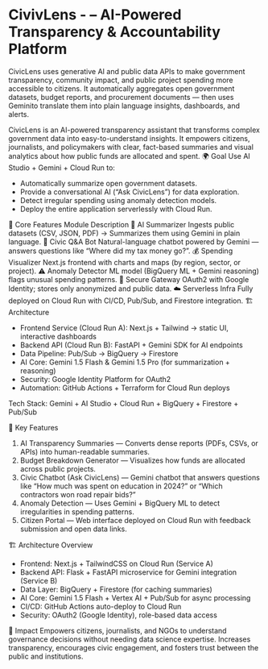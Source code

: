 # CivivLens - – AI-Powered Transparency & Accountability Platform
CivicLens uses generative AI and public data APIs to make government transparency, community impact, and public project spending more accessible to citizens. It automatically aggregates open government datasets, budget reports, and procurement documents — then uses Geminito translate them into plain language insights, dashboards, and alerts.

CivicLens is an AI-powered transparency assistant that transforms complex government data into easy-to-understand insights. It empowers citizens, journalists, and policymakers with clear, fact-based summaries and visual analytics about how public funds are allocated and spent.
🌍 Goal
Use AI Studio + Gemini + Cloud Run to:
* Automatically summarize open government datasets.
* Provide a conversational AI (“Ask CivicLens”) for data exploration.
* Detect irregular spending using anomaly detection models.
* Deploy the entire application serverlessly with Cloud Run.

🧩 Core Features
Module	Description
🧠 AI Summarizer	Ingests public datasets (CSV, JSON, PDF) → Summarizes them using Gemini in plain language.
💬 Civic Q&A Bot	Natural-language chatbot powered by Gemini — answers questions like “Where did my tax money go?”.
💰 Spending Visualizer	Next.js frontend with charts and maps (by region, sector, or project).
⚠️ Anomaly Detector	ML model (BigQuery ML + Gemini reasoning) flags unusual spending patterns.
🔐 Secure Gateway	OAuth2 with Google Identity; stores only anonymized and public data.
☁️ Serverless Infra	Fully deployed on Cloud Run with CI/CD, Pub/Sub, and Firestore integration.
🏗️ Architecture
* Frontend Service (Cloud Run A): Next.js + Tailwind → static UI, interactive dashboards
* Backend API (Cloud Run B): FastAPI + Gemini SDK for AI endpoints
* Data Pipeline: Pub/Sub → BigQuery → Firestore
* AI Core: Gemini 1.5 Flash & Gemini 1.5 Pro (for summarization + reasoning)
* Security: Google Identity Platform for OAuth2
* Automation: GitHub Actions + Terraform for Cloud Run deploys

Tech Stack: Gemini + AI Studio + Cloud Run + BigQuery + Firestore + Pub/Sub

🧩 Key Features
1. AI Transparency Summaries — Converts dense reports (PDFs, CSVs, or APIs) into human-readable summaries.
2. Budget Breakdown Generator — Visualizes how funds are allocated across public projects.
3. Civic Chatbot (Ask CivicLens) — Gemini chatbot that answers questions like “How much was spent on education in 2024?” or “Which contractors won road repair bids?”
4. Anomaly Detection — Uses Gemini + BigQuery ML to detect irregularities in spending patterns.
5. Citizen Portal — Web interface deployed on Cloud Run with feedback submission and open data links.

🏗️ Architecture Overview
* Frontend: Next.js + TailwindCSS on Cloud Run (Service A)
* Backend API: Flask + FastAPI microservice for Gemini integration (Service B)
* Data Layer: BigQuery + Firestore (for caching summaries)
* AI Core: Gemini 1.5 Flash + Vertex AI + Pub/Sub for async processing
* CI/CD: GitHub Actions auto-deploy to Cloud Run
* Security: OAuth2 (Google Identity), role-based data access

🧠 Impact
Empowers citizens, journalists, and NGOs to understand governance decisions without needing data science expertise. Increases transparency, encourages civic engagement, and fosters trust between the public and institutions.
